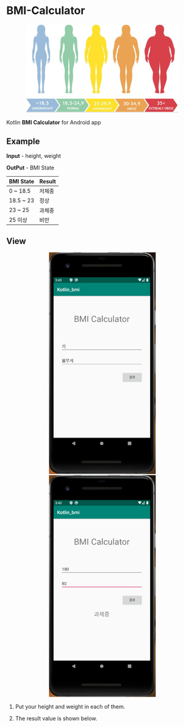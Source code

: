 # BMI-Calculator

<p align=center>
  <img width="400px" src="https://github.com/Xenia101/BMI-Calculator/blob/master/img/bmi.PNG?raw=true">
</p>

Kotlin **BMI Calculator** for Android app

## Example

**Input** - height, weight

**OutPut** - BMI State

|BMI State|Result|
|------|---|
|0 ~ 18.5|저체중|
|18.5 ~ 23|정상|
|23 ~ 25|과체중|
|25 이상|비만|

## View

<p align=center>
  <img width="280px" src="https://github.com/Xenia101/BMI-Calculator/blob/master/img/img1.PNG?raw=true">
  <img width="280px" src="https://github.com/Xenia101/BMI-Calculator/blob/master/img/img2.PNG?raw=true">
</p>

1. Put your height and weight in each of them.

2. The result value is shown below.
